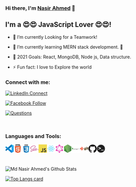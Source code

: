 
### Hi there, I'm [Nasir Ahmed][website] 👋

  

## I'm a 😍😍 JavaScript Lover 😍😍!

- 🔭 I’m currently Looking for a Teamwork!

- 🌱 I’m currently learning MERN stack development. 🥰

- 🥅 2021 Goals: React, MongoDB, Node js, Data structure.

- ⚡ Fun fact: I love to Explore the world

  

### Connect with me:

  

[![LinkedIn Connect](https://img.shields.io/badge/%20-Connect-black?color=14171A&labelColor=212121&logo=linkedin&logoColor=ffffff)](https://www.linkedin.com/in/nasir358/)

[![Facebook Follow](https://img.shields.io/badge/%20-Follow-black?color=14171A&labelColor=1976d2&logo=facebook&logoColor=ffffff)](https://web.facebook.com/muhammadnasir358)

[![Questions](https://img.shields.io/badge/%20-Questions-black?color=14171A&labelColor=fff&logo=stackoverflow&logoColor=0c0d0e26)](https://stackoverflow.com/users/16418964/md-nasir-ahmed)

  

<br  />

  

### Languages and Tools:

  

[<img align="left" alt="Visual Studio Code" width="26px" src="https://raw.githubusercontent.com/github/explore/80688e429a7d4ef2fca1e82350fe8e3517d3494d/topics/visual-studio-code/visual-studio-code.png" />][webdevplaylist]

[<img align="left" alt="HTML5" width="26px" src="https://raw.githubusercontent.com/github/explore/80688e429a7d4ef2fca1e82350fe8e3517d3494d/topics/html/html.png" />][webdevplaylist]

[<img align="left" alt="CSS3" width="26px" src="https://raw.githubusercontent.com/github/explore/80688e429a7d4ef2fca1e82350fe8e3517d3494d/topics/css/css.png" />][cssplaylist]

[<img align="left" alt="Sass" width="26px" src="https://raw.githubusercontent.com/github/explore/80688e429a7d4ef2fca1e82350fe8e3517d3494d/topics/sass/sass.png" />][cssplaylist]

[<img align="left" alt="JavaScript" width="26px" src="https://raw.githubusercontent.com/github/explore/80688e429a7d4ef2fca1e82350fe8e3517d3494d/topics/javascript/javascript.png" />][jsplaylist]

[<img align="left" alt="React" width="26px" src="https://raw.githubusercontent.com/github/explore/80688e429a7d4ef2fca1e82350fe8e3517d3494d/topics/react/react.png" />][reactplaylist]

[<img align="left" alt="GraphQL" width="26px" src="https://raw.githubusercontent.com/github/explore/80688e429a7d4ef2fca1e82350fe8e3517d3494d/topics/graphql/graphql.png" />][webdevplaylist]

[<img align="left" alt="Node.js" width="26px" src="https://raw.githubusercontent.com/github/explore/80688e429a7d4ef2fca1e82350fe8e3517d3494d/topics/nodejs/nodejs.png" />][webdevplaylist]

[<img align="left" alt="MongoDB" width="26px" src="https://raw.githubusercontent.com/github/explore/80688e429a7d4ef2fca1e82350fe8e3517d3494d/topics/mongodb/mongodb.png" />][webdevplaylist]

[<img align="left" alt="Git" width="26px" src="https://raw.githubusercontent.com/github/explore/80688e429a7d4ef2fca1e82350fe8e3517d3494d/topics/git/git.png" />][webdevplaylist]

[<img align="left" alt="GitHub" width="26px" src="https://raw.githubusercontent.com/github/explore/78df643247d429f6cc873026c0622819ad797942/topics/github/github.png" />][webdevplaylist]

[<img align="left" alt="HTML5" width="26px" src="https://raw.githubusercontent.com/github/explore/80688e429a7d4ef2fca1e82350fe8e3517d3494d/topics/terminal/terminal.png" />][webdevplaylist]

  

<br  />

  

<br  />

  

<br  />

<br  />

<img  width="550px"  alt="Md Nasir Ahmed's Github Stats"  src="https://github-readme-stats.vercel.app/api?username=nasir35&show_icons=true"/>


[![Top Langs card](https://github-readme-stats.vercel.app/api/top-langs/?username=nasir35&card_width=550)](https://github.com/nasir35/nasir35)

  
  

[programming]: https://www.programming-hero.com/

[website]: https://nasir35.github.io/my-portfolio/

[twitter]: https://nasir35.github.io/my-portfolio/

[linkedin]: https://nasir35.github.io/my-portfolio/

[webdevplaylist]: https://nasir35.github.io/my-portfolio/

[jsplaylist]: https://nasir35.github.io/my-portfolio/

[cssplaylist]: https://nasir35.github.io/my-portfolio/

[reactplaylist]: https://nasir35.github.io/my-portfolio/
